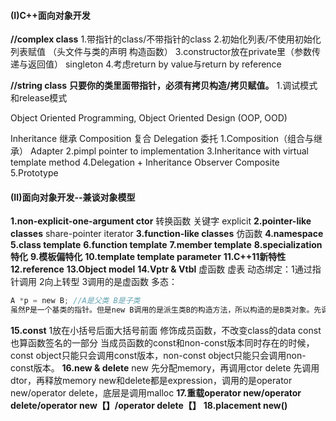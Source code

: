 #### (I)C++面向对象开发

**//complex class** 
1.带指针的class/不带指针的class 
2.初始化列表/不使用初始化列表赋值 （头文件与类的声明 
构造函数） 
3.constructor放在private里（参数传递与返回值）
singleton 
4.考虑return by value与return by reference  

**//string class** 
**只要你的类里面带指针，必须有拷贝构造/拷贝赋值。** 
1.调试模式和release模式   



Object Oriented Programming, Object Oriented Design (OOP, OOD) 

Inheritance 继承 
Composition 复合 
Delegation 委托
1.Composition（组合与继承） 
Adapter 
2.pimpl 
pointer to implementation 
3.Inheritance with virtual 
template method 
4.Delegation + Inheritance 
Observer 
Composite
5.Prototype  

#### (II)面向对象开发--兼谈对象模型

**1.non-explicit-one-argument ctor** 
转换函数
关键字 explicit
**2.pointer-like classes** 
share-pointer 
iterator 
**3.function-like classes** 
仿函数 
**4.namespace** 
**5.class template**
**6.function template** 
**7.member template** 
**8.specialization特化** 
**9.模板偏特化** 
**10.template template parameter** 
**11.C++11新特性** 
**12.reference** 
**13.Object model** 
**14.Vptr & Vtbl**
虚函数 虚表 
动态绑定：1通过指针调用 2向上转型 3调用的是虚函数 
多态：

```c
A *p = new B; //A是父类 B是子类
虽然P是一个基类的指针。但是new B调用的是派生类B的构造方法，所以构造的是B类对象。先调用A的构造函数，再调用B的构造函数。构造完后会返回B类对象的地址，然后将它赋给一个基类指针P。
```
**15.const** 
1放在小括号后面大括号前面 修饰成员函数，不改变class的data 
const也算函数签名的一部分 
当成员函数的const和non-const版本同时存在的时候，const object只能只会调用const版本，non-const object只能只会调用non-const版本。 
**16.new & delete** 
new 先分配memory，再调用ctor 
delete 先调用dtor，再释放memory
new和delete都是expression，调用的是operator new/operator delete，底层是调用malloc 
**17.重载operator new/operator delete/operator new【】/operator delete【】** 
**18.placement new()**